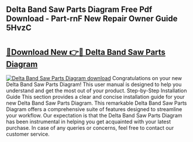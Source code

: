 ## Delta Band Saw Parts Diagram Free Pdf Download - Part-rnF New Repair Owner Guide 5HvzC

# <h2><a href="http://dfi242.blite.top/?on=Delta+Band+Saw+Parts+Diagram">🔗Download New 👉🔴 Delta Band Saw Parts Diagram</a></h2>

[![Delta Band Saw Parts Diagram download](https://i.imgur.com/lujVjoI.png)](http://dfi242.blite.top/?on=Delta+Band+Saw+Parts+Diagram)
Congratulations on your new Delta Band Saw Parts Diagram! This user manual is designed to help you understand and get the most out of your product. Step-by-Step Installation Guide This section provides a clear and concise installation guide for your new Delta Band Saw Parts Diagram. This remarkable Delta Band Saw Parts Diagram offers a comprehensive suite of features designed to streamline your workflow. Our expectation is that the Delta Band Saw Parts Diagram has been instrumental in helping you get acquainted with your latest purchase. In case of any queries or concerns, feel free to contact our customer service.
